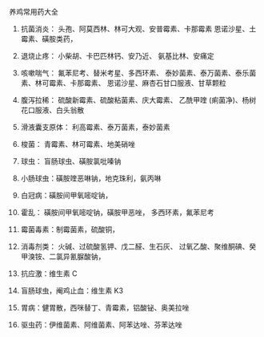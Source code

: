 养鸡常用药大全

1. 抗菌消炎：
头孢、阿莫西林、林可大观、安普霉素、卡那霉素
恩诺沙星、土霉素、磺胺类药，

2. 退烧止疼：
小柴胡、卡巴匹林钙、安乃近、
氨基比林、安痛定

3. 咳嗽喘气：
氟苯尼考、替米考星、多西环素、
泰妙菌素、泰万菌素、泰乐菌素、林可霉素、卡那霉素、
恩诺沙星、麻杏石甘口服液、甘草颗粒

4. 腹泻拉稀：
硫酸新霉素、硫酸粘菌素、庆大霉素、
乙酰甲喹 (痢菌净)、杨树花口服液、白头翁散

5. 滑液囊支原体：
利高霉素、泰万菌素，泰妙菌素

6. 梭菌：
青霉素、林可霉素、地美硝唑

7. 球虫：
盲肠球虫、磺胺氯吡嗪钠

6. 小肠球虫：磺胺喹恶啉钠，地克珠利，氨丙啉

7. 白冠病：磺胺间甲氧嘧啶钠，

8. 霍乱：
磺胺间甲氧嘧啶钠，磺胺甲恶唑，
多西环素，氟苯尼考

9. 霉菌毒素：制霉菌素，硫酸铜，

10. 消毒剂类：
火碱、过硫酸氢钾、戊二醛、生石灰、
过氧乙酸、聚维酮碘、癸甲溴铵、二氯异氰脲酸钠，

11. 抗应激：维生素 C

12. 盲肠球虫，阉鸡止血：维生素 K3

13. 胃病：健胃散，西咪替丁、青霉素，铝酸铋、奥美拉唑

14. 驱虫药：伊维菌素、阿维菌素、阿苯达唑、芬苯达唑